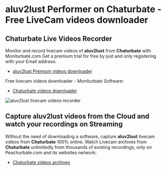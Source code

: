 # aluv2lust Performer on Chaturbate - Free LiveCam videos downloader

## Chaturbate Live Videos Recorder

Monitor and record livecam videos of **aluv2lust** from **Chaturbate** with Moniturbate.com
Get a premium trial for free by just and only registering with your Email address:
* [aluv2lust Premium videos downloader](https://moniturbate.com/request-demo-licence-key.html)

Free livecam videos downloader - Moniturbate Software:
* [Chaturbate videos downloader](https://moniturbate.com/moniturbate-download-software.html)

![aluv2lust livecam videos recorder](https://peachurnet.com/templates/moniturbate-software.png)


## Capture aluv2lust videos from the Cloud and watch your recordings on Streaming

Without the need of downloading a software, capture **aluv2lust** livecam videos from **Chaturbate** 100% online.
Watch Livecam archives from **Chaturbate** unlimitedly from thousands of existing recordings, only on Peachurbate.com and its websites network:
* [Chaturbate videos archives](https://peachurnet.com/)